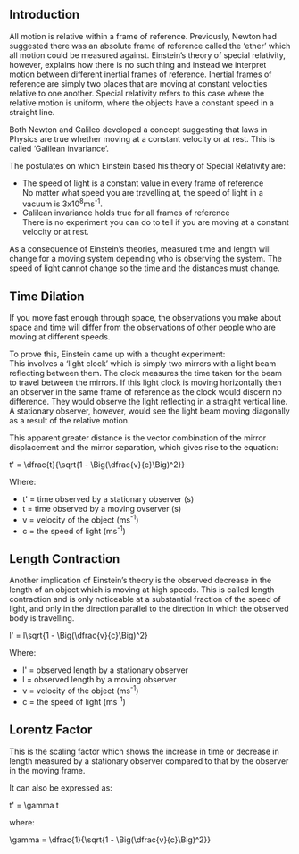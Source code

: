 ## Introduction
All motion is relative within a frame of reference. Previously, Newton had suggested there was an absolute frame of reference called the ‘ether’ which all motion could be measured against. Einstein’s theory of special relativity, however, explains how there is no such thing and instead we interpret motion between different inertial frames of reference. Inertial frames of reference are simply two places that are moving at constant velocities relative to one another. Special relativity refers to this case where the relative motion is uniform, where the objects have a constant speed in a straight line.

Both Newton and Galileo developed a concept suggesting that laws in Physics are true whether moving at a constant velocity or at rest. This is called ‘Galilean invariance’.

The postulates on which Einstein based his theory of Special Relativity are:
- The speed of light is a constant value in every frame of reference <br>
  No matter what speed you are travelling at, the speed of light in a vacuum is 3x10<sup>8</sup>ms<sup>-1</sup>.
- Galilean invariance holds true for all frames of reference <br>
  There is no experiment you can do to tell if you are moving at a constant velocity or at rest.

As a consequence of Einstein’s theories, measured time and length will change for a moving system depending who is observing the system. The speed of light cannot change so the time and the distances must change.

## Time Dilation
If you move fast enough through space, the observations you make about space and time will differ from the observations of other people who are moving at different speeds.

To prove this, Einstein came up with a thought experiment: <br>
This involves a ‘light clock’ which is simply two mirrors with a light beam reflecting between them. The clock measures the time taken for the beam to travel between the mirrors. If this light clock is moving horizontally then an observer in the same frame of reference as the clock would discern no difference. They would observe the light reflecting in a straight vertical line. A stationary observer, however, would see the light beam moving diagonally as a result of the relative motion.

This apparent greater distance is the vector combination of the mirror displacement and the mirror separation, which gives rise to the equation:

<p>t' = \dfrac{t}{\sqrt{1 - \Big(\dfrac{v}{c}\Big)^2}}</p>

Where:
- t' = time observed by a stationary observer (s)
- t = time observed by a moving ovserver (s)
- v = velocity of the object (ms<sup>-1</sup>)
- c = the speed of light (ms<sup>-1</sup>)

## Length Contraction
Another implication of Einstein’s theory is the observed decrease in the length of an object which is moving at high speeds. This is called length contraction and is only noticeable at a substantial fraction of the speed of light, and only in the direction parallel to the direction in which the observed body is travelling.

<p>l' = l\sqrt{1 - \Big(\dfrac{v}{c}\Big)^2}</p>

Where:
- l' = observed length by a stationary observer
- l = observed length by a moving observer
- v = velocity of the object (ms<sup>-1</sup>)
- c = the speed of light (ms<sup>-1</sup>)

## Lorentz Factor
This is the scaling factor which shows the increase in time or decrease in length measured by a stationary observer compared to that by the observer in the moving frame.

It can also be expressed as:

<p>t' = \gamma t</p>

where:

<p>\gamma = \dfrac{1}{\sqrt{1 - \Big(\dfrac{v}{c}\Big)^2}}</p>
